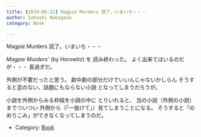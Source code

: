 ```yaml
---
title: [2019-06-22] Magpie Murders 読了。いまいち・・・
author: Satoshi Nakagawa
category: Book

---
```


Magpie Murders 読了。いまいち・・・

 _Magpie Murders_' (by Horowitz) を
読み終わった。
よく出来てはいるのだが・・・
長過ぎだ。

 外側が不要だったと思う。
劇中劇の部分だけでいいんじゃないかしらん
そうすると芸のない、話題にもならない小説
となってしまうだろうが。

 小説を外側からみる枠組を小説の中に
とりいれると、
当の小説（外側の小説）までついつい
外側から（「一抜けて」）見てしまうことになる。
そうすると「のめりこみ」ができなくなってしまうのだ。

- Category: [Book](https://merapano.github.io/categories.html#Book)

